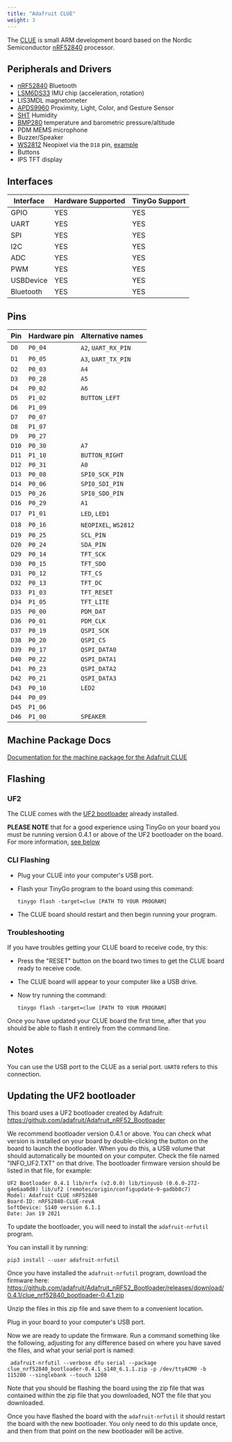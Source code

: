 ```yaml
---
title: "Adafruit CLUE"
weight: 3
---
```


The [CLUE](https://www.adafruit.com/product/4500) is small ARM development board based on the Nordic Semiconductor [nRF52840](https://www.nordicsemi.com/eng/Products/nRF52840) processor.

## Peripherals and Drivers

- [nRF52840](https://github.com/tinygo-org/bluetooth) Bluetooth
- [LSM6DS33](https://github.com/tinygo-org/drivers/tree/release/lsm6ds3) IMU chip (acceleration, rotation)
- LIS3MDL magnetometer
- [APDS9960](https://github.com/tinygo-org/drivers/tree/release/apds9960) Proximity, Light, Color, and Gesture Sensor
- [SHT](https://github.com/tinygo-org/drivers/tree/release/sht3x) Humidity
- [BMP280](https://github.com/tinygo-org/drivers/tree/release/bmp280) temperature and barometric pressure/altitude
- PDM MEMS microphone
- Buzzer/Speaker
- [WS2812](https://pkg.go.dev/tinygo.org/x/drivers/ws2812) Neopixel via the `D18` pin, [example](https://github.com/tinygo-org/drivers/tree/release/examples/ws2812)
- Buttons
- IPS TFT display

## Interfaces

| Interface | Hardware Supported | TinyGo Support |
| --------- | ------------- | ----- |
| GPIO      | YES | YES |
| UART      | YES | YES |
| SPI       | YES | YES |
| I2C       | YES | YES |
| ADC       | YES | YES |
| PWM       | YES | YES |
| USBDevice | YES | YES |
| Bluetooth | YES | YES |

## Pins

| Pin               | Hardware pin | Alternative names |
| ----------------- | ------------ | ----------------- |
| `D0`              | `P0_04`      | `A2`, `UART_RX_PIN` |
| `D1`              | `P0_05`      | `A3`, `UART_TX_PIN` |
| `D2`              | `P0_03`      | `A4`              |
| `D3`              | `P0_28`      | `A5`              |
| `D4`              | `P0_02`      | `A6`              |
| `D5`              | `P1_02`      | `BUTTON_LEFT`     |
| `D6`              | `P1_09`      |                   |
| `D7`              | `P0_07`      |                   |
| `D8`              | `P1_07`      |                   |
| `D9`              | `P0_27`      |                   |
| `D10`             | `P0_30`      | `A7`              |
| `D11`             | `P1_10`      | `BUTTON_RIGHT`    |
| `D12`             | `P0_31`      | `A0`              |
| `D13`             | `P0_08`      | `SPI0_SCK_PIN`    |
| `D14`             | `P0_06`      | `SPI0_SDI_PIN`    |
| `D15`             | `P0_26`      | `SPI0_SDO_PIN`    |
| `D16`             | `P0_29`      | `A1`              |
| `D17`             | `P1_01`      | `LED`, `LED1`     |
| `D18`             | `P0_16`      | `NEOPIXEL`, `WS2812` |
| `D19`             | `P0_25`      | `SCL_PIN`         |
| `D20`             | `P0_24`      | `SDA_PIN`         |
| `D29`             | `P0_14`      | `TFT_SCK`         |
| `D30`             | `P0_15`      | `TFT_SDO`         |
| `D31`             | `P0_12`      | `TFT_CS`          |
| `D32`             | `P0_13`      | `TFT_DC`          |
| `D33`             | `P1_03`      | `TFT_RESET`       |
| `D34`             | `P1_05`      | `TFT_LITE`        |
| `D35`             | `P0_00`      | `PDM_DAT`         |
| `D36`             | `P0_01`      | `PDM_CLK`         |
| `D37`             | `P0_19`      | `QSPI_SCK`        |
| `D38`             | `P0_20`      | `QSPI_CS`         |
| `D39`             | `P0_17`      | `QSPI_DATA0`      |
| `D40`             | `P0_22`      | `QSPI_DATA1`      |
| `D41`             | `P0_23`      | `QSPI_DATA2`      |
| `D42`             | `P0_21`      | `QSPI_DATA3`      |
| `D43`             | `P0_10`      | `LED2`            |
| `D44`             | `P0_09`      |                   |
| `D45`             | `P1_06`      |                   |
| `D46`             | `P1_00`      | `SPEAKER`         |

## Machine Package Docs

[Documentation for the machine package for the Adafruit CLUE](../machine/clue)

## Flashing

### UF2

The CLUE comes with the [UF2 bootloader](https://github.com/Microsoft/uf2) already installed.

**PLEASE NOTE** that for a good experience using TinyGo on your board you must be running version 0.4.1 or above of the UF2 bootloader on the board. For more information, [see below](#updating-the-uf2-bootloader)

### CLI Flashing

- Plug your CLUE into your computer's USB port.
- Flash your TinyGo program to the board using this command:

    ```shell
    tinygo flash -target=clue [PATH TO YOUR PROGRAM]
    ```

- The CLUE board should restart and then begin running your program.

### Troubleshooting

If you have troubles getting your CLUE board to receive code, try this:

- Press the "RESET" button on the board two times to get the CLUE board ready to receive code.
- The CLUE board will appear to your computer like a USB drive.
- Now try running the command:

    ```shell
    tinygo flash -target=clue [PATH TO YOUR PROGRAM]
    ```

Once you have updated your CLUE board the first time, after that you should be able to flash it entirely from the command line.

## Notes

You can use the USB port to the CLUE as a serial port. `UART0` refers to this connection.

## Updating the UF2 bootloader

This board uses a UF2 bootloader created by Adafruit: https://github.com/adafruit/Adafruit_nRF52_Bootloader

We recommend bootloader version 0.4.1 or above. You can check what version is installed on your board by double-clicking the button on the board to launch the bootloader. When you do this, a USB volume that should automatically be mounted on your computer. Check the file named "INFO_UF2.TXT" on that drive. The bootloader firmware version should be listed in that file, for example:

```shell
UF2 Bootloader 0.4.1 lib/nrfx (v2.0.0) lib/tinyusb (0.6.0-272-g4e6aa0d8) lib/uf2 (remotes/origin/configupdate-9-gadbb8c7)
Model: Adafruit CLUE nRF52840
Board-ID: nRF52840-CLUE-revA
SoftDevice: S140 version 6.1.1
Date: Jan 19 2021
```

To update the bootloader, you will need to install the `adafruit-nrfutil` program.

You can install it by running:

```shell
pip3 install --user adafruit-nrfutil
```

Once you have installed the `adafruit-nrfutil` program, download the firmware here:
https://github.com/adafruit/Adafruit_nRF52_Bootloader/releases/download/0.4.1/clue_nrf52840_bootloader-0.4.1.zip

Unzip the files in this zip file and save them to a convenient location.

Plug in your board to your computer's USB port.

Now we are ready to update the firmware. Run a command something like the following, adjusting for any difference based on where you have saved the files, and what your serial port is named:

```shell
 adafruit-nrfutil --verbose dfu serial --package clue_nrf52840_bootloader-0.4.1_s140_6.1.1.zip -p /dev/ttyACM0 -b 115200 --singlebank --touch 1200
```

Note that you should be flashing the board using the zip file that was contained within the zip file that you downloaded, NOT the file that you downloaded.

Once you have flashed the board with the `adafruit-nrfutil` it should restart the board with the new bootloader. You only need to do this update once, and then from that point on the new bootloader will be active.
